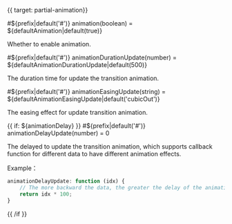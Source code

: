 {{ target: partial-animation}}

#${prefix|default('#')} animation(boolean) = ${defaultAnimation|default(true)}

Whether to enable animation.

#${prefix|default('#')} animationDurationUpdate(number) = ${defaultAnimationDurationUpdate|default(500)}

The duration time for update the transition animation.

#${prefix|default('#')} animationEasingUpdate(string) = ${defaultAnimationEasingUpdate|default('cubicOut')}

The easing effect for update transition animation.

{{ if: ${animationDelay} }}
#${prefix|default('#')} animationDelayUpdate(number) = 0

The delayed to update the transition animation, which supports callback function for different data to have different animation effects.

Example：
```js
animationDelayUpdate: function (idx) {
    // The more backward the data, the greater the delay of the animation
    return idx * 100;
}
```

{{ /if }}